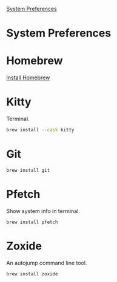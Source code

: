[System Preferences](#system-preferences)

# System Preferences

# Homebrew
[Install Homebrew](https://brew.sh/)

# Kitty
Terminal.
```bash 
brew install --cask kitty
```

# Git
```
brew install git
```

# Pfetch
Show system info in terminal.
```
brew install pfetch
```

# Zoxide
An autojump command line tool.
```
brew install zoxide
```